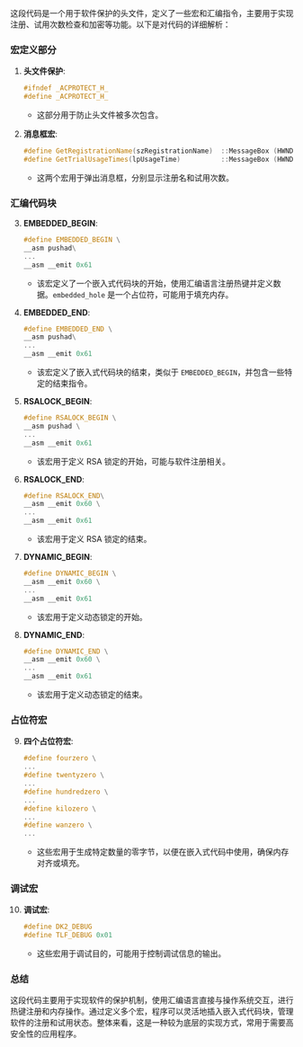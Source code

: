 这段代码是一个用于软件保护的头文件，定义了一些宏和汇编指令，主要用于实现注册、试用次数检查和加密等功能。以下是对代码的详细解析：

### 宏定义部分

1. **头文件保护**:
   ```cpp
   #ifndef _ACPROTECT_H_
   #define _ACPROTECT_H_
   ```
   - 这部分用于防止头文件被多次包含。

2. **消息框宏**:
   ```cpp
   #define GetRegistrationName(szRegistrationName)  ::MessageBox (HWND(-1),szRegistrationName,NULL,0);
   #define GetTrialUsageTimes(lpUsageTime)          ::MessageBox (HWND(-1),lpUsageTime       ,NULL,1);
   ```
   - 这两个宏用于弹出消息框，分别显示注册名和试用次数。

### 汇编代码块

3. **EMBEDDED_BEGIN**:
   ```cpp
   #define EMBEDDED_BEGIN \
   __asm pushad\
   ...
   __asm __emit 0x61
   ```
   - 该宏定义了一个嵌入式代码块的开始，使用汇编语言注册热键并定义数据。`embedded_hole` 是一个占位符，可能用于填充内存。

4. **EMBEDDED_END**:
   ```cpp
   #define EMBEDDED_END \
   __asm pushad\
   ...
   __asm __emit 0x61
   ```
   - 该宏定义了嵌入式代码块的结束，类似于 `EMBEDDED_BEGIN`，并包含一些特定的结束指令。

5. **RSALOCK_BEGIN**:
   ```cpp
   #define RSALOCK_BEGIN \
   __asm pushad \
   ...
   __asm __emit 0x61
   ```
   - 该宏用于定义 RSA 锁定的开始，可能与软件注册相关。

6. **RSALOCK_END**:
   ```cpp
   #define RSALOCK_END\
   __asm __emit 0x60 \
   ...
   __asm __emit 0x61
   ```
   - 该宏用于定义 RSA 锁定的结束。

7. **DYNAMIC_BEGIN**:
   ```cpp
   #define DYNAMIC_BEGIN \
   __asm __emit 0x60 \
   ...
   __asm __emit 0x61
   ```
   - 该宏用于定义动态锁定的开始。

8. **DYNAMIC_END**:
   ```cpp
   #define DYNAMIC_END \
   __asm __emit 0x60 \
   ...
   __asm __emit 0x61
   ```
   - 该宏用于定义动态锁定的结束。

### 占位符宏

9. **四个占位符宏**:
   ```cpp
   #define fourzero \
   ...
   #define twentyzero \
   ...
   #define hundredzero \
   ...
   #define kilozero \
   ...
   #define wanzero \
   ...
   ```
   - 这些宏用于生成特定数量的零字节，以便在嵌入式代码中使用，确保内存对齐或填充。

### 调试宏

10. **调试宏**:
    ```cpp
    #define DK2_DEBUG
    #define TLF_DEBUG 0x01
    ```
    - 这些宏用于调试目的，可能用于控制调试信息的输出。

### 总结

这段代码主要用于实现软件的保护机制，使用汇编语言直接与操作系统交互，进行热键注册和内存操作。通过定义多个宏，程序可以灵活地插入嵌入式代码块，管理软件的注册和试用状态。整体来看，这是一种较为底层的实现方式，常用于需要高安全性的应用程序。